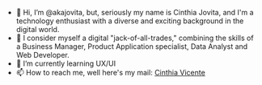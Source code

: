- 👋 Hi, I’m @akajovita, but, seriously my name is Cinthia Jovita, and I'm a technology enthusiast with a diverse and exciting background in the digital world.
- 👀 I consider myself a digital "jack-of-all-trades," combining the skills of a Business Manager, Product Application specialist, Data Analyst and Web Developer.
- 🌱 I’m currently learning UX/UI 
- 📫 How to reach me, well here's my mail: [Cinthia Vicente](cinthiajovita@gmail.com)

<!---
akajovita/akajovita is a ✨ special ✨ repository because its `README.md` (this file) appears on your GitHub profile.
You can click the Preview link to take a look at your changes.
--->
